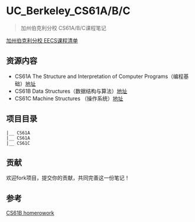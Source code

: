 # UC_Berkeley_CS61A/B/C
> 加州伯克利分校 CS61A/B/C课程笔记

[加州伯克利分校 EECS课程清单](http://inst.eecs.berkeley.edu/classes-eecs.html)
## 资源内容
- CS61A The Structure and Interpretation of Computer Programs（编程基础）[地址](https://inst.eecs.berkeley.edu/~cs61a/archives.html)
- CS61B Data Structures（数据结构与算法）[地址](https://inst.eecs.berkeley.edu/~cs61b/archives.html)
- CS61C Machine Structures （操作系统）[地址](https://inst.eecs.berkeley.edu/~cs61c/archives.html)

## 项目目录
```
|__ CS61A 
|__ CS61A
|__ CS61C
```

##  贡献
欢迎fork项目，提交你的贡献，共同完善这一份笔记！

## 参考
[CS61B homerowork ](https://github.com/hliang/cs61b)

 